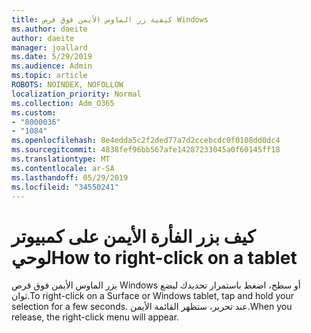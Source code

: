 ```yaml
---
title: كيفية زر الماوس الأيمن فوق قرص Windows
ms.author: daeite
author: daeite
manager: joallard
ms.date: 5/29/2019
ms.audience: Admin
ms.topic: article
ROBOTS: NOINDEX, NOFOLLOW
localization_priority: Normal
ms.collection: Adm_O365
ms.custom:
- "8000036"
- "1084"
ms.openlocfilehash: 8e4edda5c2f2ded77a7d2ccebcdc0f0108dd0dc4
ms.sourcegitcommit: 4838fef96bb567afe14287233045a0f60145ff18
ms.translationtype: MT
ms.contentlocale: ar-SA
ms.lasthandoff: 05/29/2019
ms.locfileid: "34550241"
---
```

# <a name="how-to-right-click-on-a-tablet"></a><span data-ttu-id="e4fed-102">كيف بزر الفأرة الأيمن على كمبيوتر لوحي</span><span class="sxs-lookup"><span data-stu-id="e4fed-102">How to right-click on a tablet</span></span>

<span data-ttu-id="e4fed-103">بزر الماوس الأيمن فوق قرص Windows أو سطح، اضغط باستمرار تحديدك لبضع ثوان.</span><span class="sxs-lookup"><span data-stu-id="e4fed-103">To right-click on a Surface or Windows tablet, tap and hold your selection for a few seconds.</span></span> <span data-ttu-id="e4fed-104">عند تحرير، ستظهر القائمة الأيمن.</span><span class="sxs-lookup"><span data-stu-id="e4fed-104">When you release, the right-click menu will appear.</span></span>